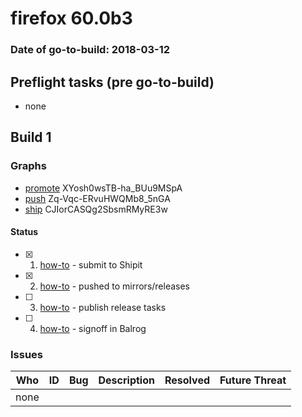 # firefox 60.0b3

### Date of go-to-build: 2018-03-12

## Preflight tasks (pre go-to-build)
- none

## Build 1  

### Graphs
* [promote](https://tools.taskcluster.net/push-inspector/#/XYosh0wsTB-ha_BUu9MSpA) XYosh0wsTB-ha_BUu9MSpA
* [push](https://tools.taskcluster.net/push-inspector/#/Zq-Vqc-ERvuHWQMb8_5nGA) Zq-Vqc-ERvuHWQMb8_5nGA
* [ship](https://tools.taskcluster.net/push-inspector/#/CJIorCASQg2SbsmRMyRE3w) CJIorCASQg2SbsmRMyRE3w


#### Status
- [x] 1.  [how-to](https://wiki.mozilla.org/Release:Release_Automation_on_Mercurial:Starting_a_Release#Submit_to_Ship_It)  - submit to Shipit
- [x] 2.  [how-to](https://github.com/mozilla-releng/releasewarrior-2.0/blob/master/docs/release-promotion/desktop/howto.md#push-artifacts-to-releases-directory)  - pushed to mirrors/releases
- [ ] 3.  [how-to](https://github.com/mozilla-releng/releasewarrior-2.0/blob/master/docs/release-promotion/desktop/howto.md#ship-the-release)  - publish release tasks
- [ ] 4.  [how-to](https://github.com/mozilla-releng/releasewarrior-2.0/blob/master/docs/release-promotion/desktop/howto.md#obtain-sign-offs-for-changes)  - signoff in Balrog

### Issues
| Who                 | ID               | Bug                                                                 | Description                | Resolved                | Future Threat                |
| ------------------- | ---------------- | ------------------------------------------------------------------- | -------------------------- | ----------------------- | ---------------------------- |
| none | | | | | |

